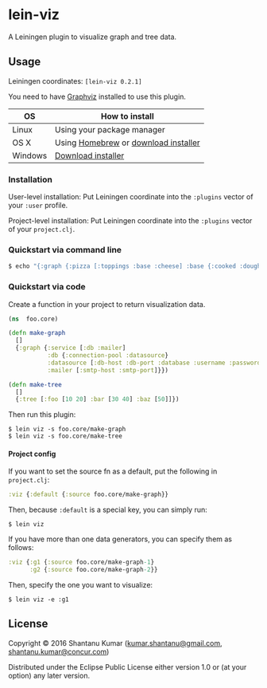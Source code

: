 # lein-viz

A Leiningen plugin to visualize graph and tree data.


## Usage

Leiningen coordinates: `[lein-viz 0.2.1]`

You need to have [Graphviz](http://www.graphviz.org/) installed to use this plugin.

| OS      | How to install             |
|---------|----------------------------|
| Linux   | Using your package manager |
| OS X    | Using [Homebrew](http://brew.sh/) or [download installer](http://www.graphviz.org/Download_macos.php)|
| Windows | [Download installer](http://www.graphviz.org/Download_windows.php) |


### Installation

User-level installation: Put Leiningen coordinate into the `:plugins` vector of your `:user` profile.

Project-level installation: Put Leiningen coordinate into the `:plugins` vector of your `project.clj`.


### Quickstart via command line

```bash
$ echo "{:graph {:pizza [:toppings :base :cheese] :base {:cooked :dough}}}" | lein viz -s :stdin
```


### Quickstart via code

Create a function in your project to return visualization data.

```clojure
(ns  foo.core)

(defn make-graph
  []
  {:graph {:service [:db :mailer]
           :db {:connection-pool :datasource}
           :datasource [:db-host :db-port :database :username :password]
           :mailer [:smtp-host :smtp-port]}})

(defn make-tree
  []
  {:tree [:foo [10 20] :bar [30 40] :baz [50]]})
```

Then run this plugin:

```
$ lein viz -s foo.core/make-graph
$ lein viz -s foo.core/make-tree
```


#### Project config

If you want to set the source fn as a default, put the following in `project.clj`:

```clojure
:viz {:default {:source foo.core/make-graph}}
```

Then, because `:default` is a special key, you can simply run:

```
$ lein viz
```

If you have more than one data generators, you can specify them as follows:

```clojure
:viz {:g1 {:source foo.core/make-graph-1}
      :g2 {:source foo.core/make-graph-2}}
```

Then, specify the one you want to visualize:

```
$ lein viz -e :g1
```


## License

Copyright © 2016 Shantanu Kumar (kumar.shantanu@gmail.com, shantanu.kumar@concur.com)

Distributed under the Eclipse Public License either version 1.0 or (at
your option) any later version.
